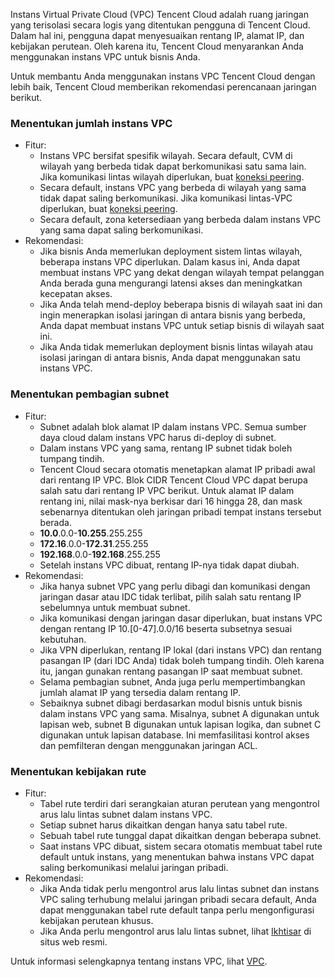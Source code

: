 Instans Virtual Private Cloud (VPC) Tencent Cloud adalah ruang jaringan yang terisolasi secara logis yang ditentukan pengguna di Tencent Cloud. Dalam hal ini, pengguna dapat menyesuaikan rentang IP, alamat IP, dan kebijakan perutean. Oleh karena itu, Tencent Cloud menyarankan Anda menggunakan instans VPC untuk bisnis Anda.

Untuk membantu Anda menggunakan instans VPC Tencent Cloud dengan lebih baik, Tencent Cloud memberikan rekomendasi perencanaan jaringan berikut.

### Menentukan jumlah instans VPC

- Fitur:
	- Instans VPC bersifat spesifik wilayah. Secara default, CVM di wilayah yang berbeda tidak dapat berkomunikasi satu sama lain. Jika komunikasi lintas wilayah diperlukan, buat [koneksi peering](https://intl.cloud.tencent.com/document/product/553).
	- Secara default, instans VPC yang berbeda di wilayah yang sama tidak dapat saling berkomunikasi. Jika komunikasi lintas-VPC diperlukan, buat [koneksi peering](https://intl.cloud.tencent.com/document/product/553).
	- Secara default, zona ketersediaan yang berbeda dalam instans VPC yang sama dapat saling berkomunikasi.
- Rekomendasi:
	- Jika bisnis Anda memerlukan deployment sistem lintas wilayah, beberapa instans VPC diperlukan. Dalam kasus ini, Anda dapat membuat instans VPC yang dekat dengan wilayah tempat pelanggan Anda berada guna mengurangi latensi akses dan meningkatkan kecepatan akses.
	- Jika Anda telah mend-deploy beberapa bisnis di wilayah saat ini dan ingin menerapkan isolasi jaringan di antara bisnis yang berbeda, Anda dapat membuat instans VPC untuk setiap bisnis di wilayah saat ini.
	- Jika Anda tidak memerlukan deployment bisnis lintas wilayah atau isolasi jaringan di antara bisnis, Anda dapat menggunakan satu instans VPC.

### Menentukan pembagian subnet
- Fitur:
	- Subnet adalah blok alamat IP dalam instans VPC. Semua sumber daya cloud dalam instans VPC harus di-deploy di subnet.
	- Dalam instans VPC yang sama, rentang IP subnet tidak boleh tumpang tindih.
	- Tencent Cloud secara otomatis menetapkan alamat IP pribadi awal dari rentang IP VPC. Blok CIDR Tencent Cloud VPC dapat berupa salah satu dari rentang IP VPC berikut. Untuk alamat IP dalam rentang ini, nilai mask-nya berkisar dari 16 hingga 28, dan mask sebenarnya ditentukan oleh jaringan pribadi tempat instans tersebut berada.
	 - **10.0**.0.0-**10.255**.255.255
	 - **172.16**.0.0-**172.31**.255.255
	 - **192.168**.0.0-**192.168**.255.255
	- Setelah instans VPC dibuat, rentang IP-nya tidak dapat diubah.
- Rekomendasi:
	- Jika hanya subnet VPC yang perlu dibagi dan komunikasi dengan jaringan dasar atau IDC tidak terlibat, pilih salah satu rentang IP sebelumnya untuk membuat subnet.
	- Jika komunikasi dengan jaringan dasar diperlukan, buat instans VPC dengan rentang IP 10.[0-47].0.0/16 beserta subsetnya sesuai kebutuhan.
	- Jika VPN diperlukan, rentang IP lokal (dari instans VPC) dan rentang pasangan IP (dari IDC Anda) tidak boleh tumpang tindih. Oleh karena itu, jangan gunakan rentang pasangan IP saat membuat subnet.
	- Selama pembagian subnet, Anda juga perlu mempertimbangkan jumlah alamat IP yang tersedia dalam rentang IP.
	- Sebaiknya subnet dibagi berdasarkan modul bisnis untuk bisnis dalam instans VPC yang sama. Misalnya, subnet A digunakan untuk lapisan web, subnet B digunakan untuk lapisan logika, dan subnet C digunakan untuk lapisan database. Ini memfasilitasi kontrol akses dan pemfilteran dengan menggunakan jaringan ACL.

### Menentukan kebijakan rute

- Fitur:
	- Tabel rute terdiri dari serangkaian aturan perutean yang mengontrol arus lalu lintas subnet dalam instans VPC.
	- Setiap subnet harus dikaitkan dengan hanya satu tabel rute.
	- Sebuah tabel rute tunggal dapat dikaitkan dengan beberapa subnet.
	- Saat instans VPC dibuat, sistem secara otomatis membuat tabel rute default untuk instans, yang menentukan bahwa instans VPC dapat saling berkomunikasi melalui jaringan pribadi.
- Rekomendasi:
	- Jika Anda tidak perlu mengontrol arus lalu lintas subnet dan instans VPC saling terhubung melalui jaringan pribadi secara default, Anda dapat menggunakan tabel rute default tanpa perlu mengonfigurasi kebijakan perutean khusus.
	- Jika Anda perlu mengontrol arus lalu lintas subnet, lihat [Ikhtisar](https://intl.cloud.tencent.com/document/product/215/31810) di situs web resmi.


Untuk informasi selengkapnya tentang instans VPC, lihat [VPC](https://intl.cloud.tencent.com/document/product/215).



